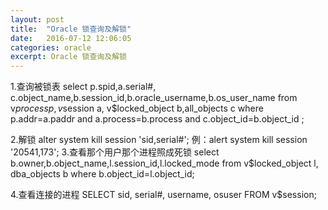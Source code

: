 ```yaml
---
layout: post
title:  "Oracle 锁查询及解锁"
date:   2016-07-12 12:06:05
categories: oracle
excerpt: Oracle 锁查询及解锁
---
```


1.查询被锁表
select   p.spid,a.serial#, c.object_name,b.session_id,b.oracle_username,b.os_user_name   from   v$process   p,v$session   a,   v$locked_object   b,all_objects   c   where   p.addr=a.paddr   and   a.process=b.process   and   c.object_id=b.object_id ;

2.解锁
alter system kill session  'sid,serial#';
例：alert system kill session '20541,173';
3.查看那个用户那个进程照成死锁
select b.owner,b.object_name,l.session_id,l.locked_mode from v$locked_object l, dba_objects b where b.object_id=l.object_id;

4.查看连接的进程 
SELECT sid, serial#, username, osuser FROM v$session; 
